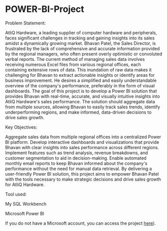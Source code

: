 # POWER-BI-Project

Problem Statement:

AtliQ Hardware, a leading supplier of computer hardware and peripherals, faces significant challenges in tracking and gaining insights into its sales amidst a dynamically growing market. 
Bhavan Patel, the Sales Director, is frustrated by the lack of comprehensive and accurate information provided by the regional managers, who often present overly optimistic or convoluted verbal reports.
The current method of managing sales data involves receiving numerous Excel files from various regional offices, each containing extensive rows of data. 
This inundation of raw data makes it challenging for Bhavan to extract actionable insights or identify areas for business improvement. He desires a simplified and easily understandable overview of the company's performance, preferably in the form of visual dashboards.
The goal of this project is to develop a Power BI solution that provides Bhavan with real-time, accurate, and visually intuitive insights into AtliQ Hardware's sales performance. 
The solution should aggregate data from multiple sources, allowing Bhavan to easily track sales trends, identify underperforming regions, and make informed, data-driven decisions to drive sales growth.

Key Objectives:

Aggregate sales data from multiple regional offices into a centralized Power BI platform.
Develop interactive dashboards and visualizations that provide Bhavan with clear insights into sales performance across different regions.
Implement features such as trend analysis, revenue breakdowns, and customer segmentation to aid in decision-making.
Enable automated monthly email reports to keep Bhavan informed about the company's performance without the need for manual data retrieval.
By delivering a user-friendly Power BI solution, this project aims to empower Bhavan Patel with the tools necessary to make strategic decisions and drive sales growth for AtliQ Hardware.


Tool used:

My SQL Workbench

Microsoft Power BI

If you do not have a Microsoft account, you can access the project [here](https://github.com/BharatJethani2024/POWER-BI-Project/blob/main/PowerBI%20Data%20Visualization%20Sales%20View.pdf)).

